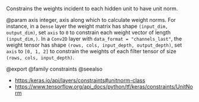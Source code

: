 Constrains the weights incident to each hidden unit to have unit norm.

@param axis
integer, axis along which to calculate weight norms.
For instance, in a `Dense` layer the weight matrix
has shape `(input_dim, output_dim)`,
set `axis` to `0` to constrain each weight vector
of length `(input_dim,)`.
In a `Conv2D` layer with `data_format = "channels_last"`,
the weight tensor has shape
`(rows, cols, input_depth, output_depth)`,
set `axis` to `[0, 1, 2]`
to constrain the weights of each filter tensor of size
`(rows, cols, input_depth)`.

@export
@family constraints
@seealso
+ <https:/keras.io/api/layers/constraints#unitnorm-class>
+ <https://www.tensorflow.org/api_docs/python/tf/keras/constraints/UnitNorm>
